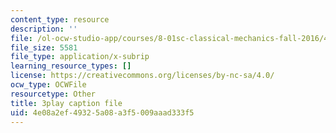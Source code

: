```yaml
---
content_type: resource
description: ''
file: /ol-ocw-studio-app/courses/8-01sc-classical-mechanics-fall-2016/4e08a2ef49325a08a3f5009aaad333f5_gl9c9qJRqcM.vtt
file_size: 5581
file_type: application/x-subrip
learning_resource_types: []
license: https://creativecommons.org/licenses/by-nc-sa/4.0/
ocw_type: OCWFile
resourcetype: Other
title: 3play caption file
uid: 4e08a2ef-4932-5a08-a3f5-009aaad333f5
---
```

